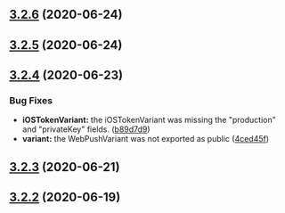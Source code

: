## [3.2.6](https://github.com/aerogear/unifiedpush-admin-client/compare/3.2.5...3.2.6) (2020-06-24)



## [3.2.5](https://github.com/aerogear/unifiedpush-admin-client/compare/3.2.4...3.2.5) (2020-06-24)



## [3.2.4](https://github.com/aerogear/unifiedpush-admin-client/compare/3.2.3...3.2.4) (2020-06-23)


### Bug Fixes

* **iOSTokenVariant:** the iOSTokenVariant was missing the "production" and "privateKey" fields. ([b89d7d9](https://github.com/aerogear/unifiedpush-admin-client/commit/b89d7d9cd26d0db7baee58d4da6b01a017425a87))
* **variant:** the WebPushVariant was not exported as public ([4ced45f](https://github.com/aerogear/unifiedpush-admin-client/commit/4ced45f0a1bc68a5dbe59bfd338ce28ef747ba23))



## [3.2.3](https://github.com/aerogear/unifiedpush-admin-client/compare/3.2.2...3.2.3) (2020-06-21)



## [3.2.2](https://github.com/aerogear/unifiedpush-admin-client/compare/3.2.1...3.2.2) (2020-06-19)



